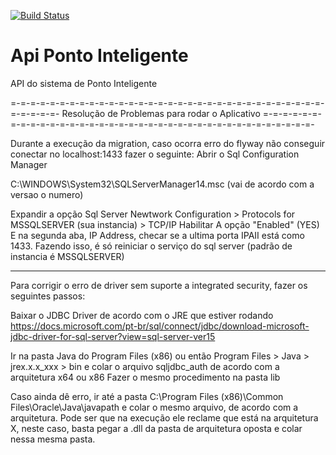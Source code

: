 [![Build Status](https://travis-ci.org/libelola/ponto-inteligente.svg?branch=master)](https://travis-ci.org/libelola/ponto-inteligente)
# Api Ponto Inteligente
API do sistema de Ponto Inteligente


=-=-=-=-=-=-=-=-=-=-=-=-=-=-=-=-=-=-=-=-=-=-=-=-=-=-=-=-=-=-=-=-=-=-=-=-=-
			Resolução de Problemas para rodar o Aplicativo
=-=-=-=-=-=-=-=-=-=-=-=-=-=-=-=-=-=-=-=-=-=-=-=-=-=-=-=-=-=-=-=-=-=-=-=-=-

Durante a execução da migration, caso ocorra erro do flyway não conseguir conectar no localhost:1433 fazer o seguinte:
Abrir o Sql Configuration Manager 

C:\WINDOWS\System32\SQLServerManager14.msc (vai de acordo com a versao o numero)

Expandir a opção Sql Server Newtwork Configuration
	> Protocols for MSSQLSERVER (sua instancia)
		> TCP/IP
			Habilitar A opção "Enabled" (YES)
			E na segunda aba, IP Address, checar se a ultima porta IPAII está como 1433. Fazendo isso, é só reiniciar o serviço do sql server (padrão de instancia é MSSQLSERVER)

-------------------------------------------------------------------------------------------------------------------------------------------------

Para corrigir o erro de driver sem suporte a integrated security, fazer os seguintes passos:

Baixar o JDBC Driver de acordo com o JRE que estiver rodando
https://docs.microsoft.com/pt-br/sql/connect/jdbc/download-microsoft-jdbc-driver-for-sql-server?view=sql-server-ver15

Ir na pasta Java do Program Files (x86) ou então Program Files > Java > jrex.x.x_xxx > bin e colar o arquivo sqljdbc_auth de acordo com a arquitetura x64 ou x86
Fazer o mesmo procedimento na pasta lib


Caso ainda dê erro, ir até a pasta C:\Program Files (x86)\Common Files\Oracle\Java\javapath e colar o mesmo arquivo, de acordo com a arquitetura. Pode ser que na execução ele reclame que está na arquitetura X, neste caso, basta pegar a .dll da pasta de arquitetura oposta e colar nessa mesma pasta.